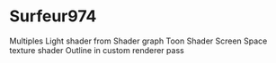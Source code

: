 # Surfeur974
Multiples Light shader from Shader graph
Toon Shader
Screen Space texture shader
Outline in custom renderer pass
